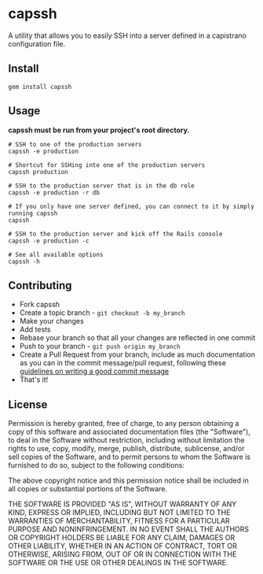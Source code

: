 # capssh
A utility that allows you to easily SSH into a server defined in a capistrano configuration file.

## Install
```
gem install capssh
```

## Usage
**capssh must be run from your project's root directory.**

```
# SSH to one of the production servers
capssh -e production

# Shortcut for SSHing into one of the production servers
capssh production

# SSH to the production server that is in the db role
capssh -e production -r db

# If you only have one server defined, you can connect to it by simply running capssh
capssh

# SSH to the production server and kick off the Rails console
capssh -e production -c

# See all available options
capssh -h
```

## Contributing

* Fork capssh
* Create a topic branch - `git checkout -b my_branch`
* Make your changes
* Add tests
* Rebase your branch so that all your changes are reflected in one commit
* Push to your branch - `git push origin my_branch`
* Create a Pull Request from your branch, include as much documentation
  as you can in the commit message/pull request, following these
[guidelines on writing a good commit message](http://tbaggery.com/2008/04/19/a-note-about-git-commit-messages.html)
* That's it!

## License

Permission is hereby granted, free of charge, to any person obtaining a copy of this software and associated
documentation files (the "Software"), to deal in the Software without restriction, including without limitation
the rights to use, copy, modify, merge, publish, distribute, sublicense, and/or sell copies of the Software,
and to permit persons to whom the Software is furnished to do so, subject to the following conditions:

The above copyright notice and this permission notice shall be included in all copies or substantial portions
of the Software.

THE SOFTWARE IS PROVIDED "AS IS", WITHOUT WARRANTY OF ANY KIND, EXPRESS OR IMPLIED, INCLUDING BUT NOT LIMITED
TO THE WARRANTIES OF MERCHANTABILITY, FITNESS FOR A PARTICULAR PURPOSE AND NONINFRINGEMENT. IN NO EVENT SHALL
THE AUTHORS OR COPYRIGHT HOLDERS BE LIABLE FOR ANY CLAIM, DAMAGES OR OTHER LIABILITY, WHETHER IN AN ACTION OF
CONTRACT, TORT OR OTHERWISE, ARISING FROM, OUT OF OR IN CONNECTION WITH THE SOFTWARE OR THE USE OR OTHER DEALINGS
IN THE SOFTWARE.
